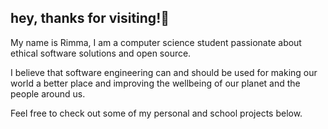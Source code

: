 ## hey, thanks for visiting!👾

My name is Rimma, I am a computer science student passionate about ethical software solutions and open source.

I believe that software engineering can and should be used for making our world a better place and improving the wellbeing of our planet and the people around us.

Feel free to check out some of my personal and school projects below.
